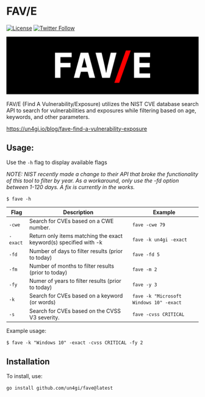 # FAV/E
[![License](https://img.shields.io/badge/license-MIT-_red.svg)](https://opensource.org/licenses/MIT) [![Twitter Follow](https://img.shields.io/twitter/follow/un4gi_io?label=%40un4gi_io&style=social)](https://twitter.com/un4gi_io)

<img src="img/fave.png">

FAV/E (Find A Vulnerability/Exposure) utilizes the NIST CVE database search API to search for vulnerabilities and exposures while filtering based on age, keywords, and other parameters.

https://un4gi.io/blog/fave-find-a-vulnerability-exposure

## Usage:

Use the `-h` flag to display available flags

*NOTE: NIST recently made a change to their API that broke the functionality of this tool to filter by year. As a workaround, only use the -fd option between 1-120 days. A fix is currently in the works.*

```
$ fave -h
```
| Flag | Description | Example |
|------|-------------|---------|
| `-cwe` | Search for CVEs based on a CWE number. | `fave -cwe 79` |
| `-exact` | Return only items matching the exact keyword(s) specified with -k | `fave -k un4gi -exact` |
| `-fd` | Number of days to filter results (prior to today) | `fave -fd 5` |
| `-fm` | Number of months to filter results (prior to today) | `fave -m 2` | 
| `-fy` | Numer of years to filter results (prior to today) | `fave -y 3` |
| `-k` | Search for CVEs based on a keyword (or words) | `fave -k "Microsoft Windows 10" -exact` |
| `-s` | Search for CVEs based on the CVSS V3 severity. | `fave -cvss CRITICAL` |

Example usage:
```
$ fave -k "Windows 10" -exact -cvss CRITICAL -fy 2
```

## Installation
To install, use:
```
go install github.com/un4gi/fave@latest
```
